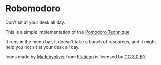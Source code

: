 # Robomodoro

Don't sit at your desk all day.

This is a simple implementation of the [Pomodoro Technique](http://pomodorotechnique.com/)

It runs in the menu bar, it doesn't take a bunch of resources, and it might help you not sit at your desk all day.

Icons made by [Madebyoliver](http://www.flaticon.com/authors/madebyoliver) from [Flaticon](http://www.flaticon.com) is licensed by [CC 3.0 BY](http://creativecommons.org/licenses/by/3.0/)


